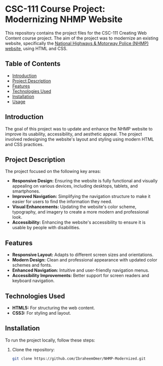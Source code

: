 # CSC-111 Course Project: Modernizing NHMP Website

This repository contains the project files for the CSC-111 Creating Web Content course project. The aim of the project was to modernize an existing website, specifically the [National Highways & Motorway Police (NHMP) website](https://nhmp.gov.pk/), using HTML and CSS.

## Table of Contents

- [Introduction](#introduction)
- [Project Description](#project-description)
- [Features](#features)
- [Technologies Used](#technologies-used)
- [Installation](#installation)
- [Usage](#usage)

## Introduction

The goal of this project was to update and enhance the NHMP website to improve its usability, accessibility, and aesthetic appeal. The project involved redesigning the website's layout and styling using modern HTML and CSS practices.

## Project Description

The project focused on the following key areas:

- **Responsive Design:** Ensuring the website is fully functional and visually appealing on various devices, including desktops, tablets, and smartphones.
- **Improved Navigation:** Simplifying the navigation structure to make it easier for users to find the information they need.
- **Visual Enhancements:** Updating the website's color scheme, typography, and imagery to create a more modern and professional look.
- **Accessibility:** Enhancing the website's accessibility to ensure it is usable by people with disabilities.

## Features

- **Responsive Layout:** Adapts to different screen sizes and orientations.
- **Modern Design:** Clean and professional appearance with updated color schemes and fonts.
- **Enhanced Navigation:** Intuitive and user-friendly navigation menus.
- **Accessibility Improvements:** Better support for screen readers and keyboard navigation.

## Technologies Used

- **HTML5:** For structuring the web content.
- **CSS3:** For styling and layout.

## Installation

To run the project locally, follow these steps:

1. Clone the repository:
   ```bash
   git clone https://github.com/IbraheemOmer/NHMP-Modernized.git
